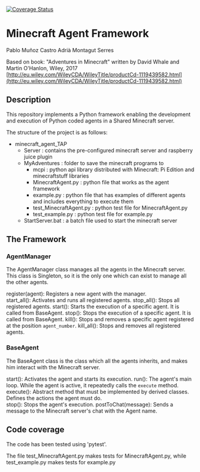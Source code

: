 [![Coverage Status](https://coveralls.io/repos/github/pablomunozc/minecraft_agent_TAP/badge.svg?branch=main)](https://coveralls.io/github/pablomunozc/minecraft_agent_TAP?branch=main)
# Minecraft Agent Framework

Pablo Muñoz Castro
Adrià Montagut Serres

Based on book: "Adventures in Minecraft" written by David Whale and Martin O'Hanlon, Wiley, 2017
 [http://eu.wiley.com/WileyCDA/WileyTitle/productCd-1119439582.html](http://eu.wiley.com/WileyCDA/WileyTitle/productCd-1119439582.html)

## Description

This repository implements a Python framework enabling the development and execution of Python coded agents in a Shared Minecraft server.

The structure of the project is as follows:

* minecraft_agent_TAP
  * Server : contains the pre-configured minecraft server and raspberry juice plugin
  * MyAdventures : folder to save the minecraft programs to
    * mcpi : python api library distributed with Minecraft: Pi Edition and minecraftstuff libraries
    * MinecraftAgent.py : python file that works as the agent framework
    * example.py : python file that has examples of different agents and includes everything to execute them
    * test_MinecraftAgent.py : python test file for MinecraftAgent.py
    * test_example.py : python test file for example.py
  * StartServer.bat : a batch file used to start the minecraft server

## The Framework

### AgentManager
The AgentManager class manages all the agents in the Minecraft server. This class is Singleton, so it is the only one which can exist to manage all the other agents.

register(agent):  Registers a new agent with the manager.  
start_all():  Activates and runs all registered agents.
stop_all():  Stops all registered agents.
start(): Starts the execution of a specific agent. It is called from BaseAgent.
stop(): Stops the execution of a specific agent. It is called from BaseAgent.
kill(): Stops and removes a specific agent registered at the position `agent_number`.
kill_all(): Stops and removes all registered agents.


### BaseAgent
The BaseAgent class is the class which all the agents inherits, and makes him interact with the Minecraft server.

start(): Activates the agent and starts its execution.
run(): The agent's main loop. While the agent is active, it repeatedly calls the `execute` method.
execute(): Abstract method that must be implemented by derived classes. Defines the actions the agent must do.  
stop(): Stops the agent's execution.
postToChat(message):  Sends a message to the Minecraft server's chat with the Agent name.


## Code coverage

The code has been tested using 'pytest'.

The file test_MinecraftAgent.py makes tests for MinecraftAgent.py, while test_example.py makes tests for example.py
